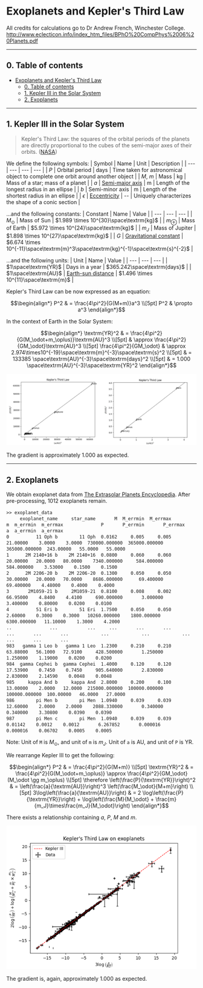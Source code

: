 # Exoplanets and Kepler's Third Law

All credits for calculations go to Dr Andrew French, Winchester College.
http://www.eclecticon.info/index_htm_files/BPhO%20CompPhys%2006%20Planets.pdf

---

## 0. Table of contents
- [Exoplanets and Kepler's Third Law](#exoplanets-and-keplers-third-law)
	- [0. Table of contents](#0-table-of-contents)
	- [1. Kepler III in the Solar System](#1-kepler-iii-in-the-solar-system)
	- [2. Exoplanets](#2-exoplanets)

---
## 1. Kepler III in the Solar System
> Kepler's Third Law: the squares of the orbital periods of the planets are directly proportional to the cubes of the semi-major axes of their orbits. ([NASA](https://solarsystem.nasa.gov/resources/310/orbits-and-keplers-laws/))

We define the following symbols:
| Symbol | Name | Unit | Description |
| --- | --- | --- | --- |
| $P$ | Orbital period | $\textrm{days}$ | Time taken for astronomical object to complete one orbit around another object |
| $M$, $m$ | Mass | $\textrm{kg}$ | Mass of a star; mass of a planet |
| $a$ | [Semi-major axis](https://en.wikipedia.org/wiki/Semi-major_and_semi-minor_axes) | $\textrm{m}$ | Length of the longest radius in an ellipse |
| $b$ | Semi-minor axis | $\textrm{m}$ | Length of the shortest radius in an ellipse |
| $\epsilon$ | [Eccentricity](https://en.wikipedia.org/wiki/Eccentricity_(mathematics)) | -- | Uniquely characterizes the shape of a conic section |

...and the following constants:
| Constant | Name | Value |
| --- | --- | --- |
| $M_\odot$ | Mass of Sun | $1.989 \times 10^{30}\space\textrm{kg}$ |
| $m_\oplus$ | Mass of Earth | $5.972 \times 10^{24}\space\textrm{kg}$ |
| $m_J$ | Mass of Jupiter | $1.898 \times 10^{27}\space\textrm{kg}$ |
| $G$ | [Gravitational constant](https://en.wikipedia.org/wiki/Gravitational_constant) | $6.674 \times 10^{-11}\space\textrm{m}^3\space\textrm{kg}^{-1}\space\textrm{s}^{-2}$ |

...and the following units:
| Unit | Name | Value |
| --- | --- | --- |
| $1\space\textrm{YR}$ | Days in a year | $365.242\space\textrm{days}$ |
| $1\space\textrm{AU}$ | [Earth-sun distance](https://en.wikipedia.org/wiki/Astronomical_unit) | $1.496 \times 10^{11}\space\textrm{m}$ |

Kepler's Third Law can be now expressed as an equation:
```math
\begin{align*}
	P^2 & = \frac{4\pi^2}{G(M+m)}a^3 \\[5pt]
	P^2 & \propto a^3
\end{align*}
```

In the context of Earth in the Solar System:
```math
\begin{align*}
	\textrm{YR}^2 & = \frac{4\pi^2}{G(M_\odot+m_\oplus)}\textrm{AU}^3 \\[5pt]
	& \approx \frac{4\pi^2}{GM_\odot}\textrm{AU}^3 \\[5pt]
	\frac{4\pi^2}{GM_\odot} & \approx 2.974\times10^{-19}\space\textrm{m}^{-3}\space\textrm{s}^2 \\[5pt]
	& = 133385 \space\textrm{AU}^{-3}\space\textrm{days}^2 \\[5pt]
	& = 1.000 \space\textrm{AU}^{-3}\space\textrm{YR}^2
\end{align*}
```

![Kepler III linear regression](./images/kepler_III_solar.png "Kepler III linear regression")

The gradient is approximately $1.000$ as expected.

---
## 2. Exoplanets
We obtain exoplanet data from [The Extrasolar Planets Encyclopedia](http://www.exoplanet.eu/).
After pre-processing, 1012 exoplanets remain.

```
>> exoplanet_data
     exoplanet_name     star_name       M  M_errmin  M_errmax         m  m_errmin  m_errmax              P       P_errmin       P_errmax          a  a_errmin  a_errmax
0          11 Oph b        11 Oph  0.0162     0.005     0.005  21.00000    3.0000    3.0000  730000.000000  365000.000000  365000.000000  243.00000   55.0000   55.0000
1      2M 2140+16 b    2M 2140+16  0.0800     0.060     0.060  20.00000   20.0000   80.0000    7340.000000     584.000000     584.000000    3.53000    0.1500    0.1500
2      2M 2206-20 b    2M 2206-20  0.1300     0.050     0.050  30.00000   20.0000   70.0000    8686.000000      69.400000      69.400000    4.48000    0.4000    0.4000
3       2M1059-21 b     2M1059-21  0.8100     0.008     0.002  66.95000    4.8400    4.4100     690.000000       3.000000       3.400000    0.80000    0.0200    0.0100
4          51 Eri b        51 Eri  1.7500     0.050     0.050   2.60000    0.3000    0.3000   10260.000000    1800.000000    6300.000000   11.10000    1.3000    4.2000
..              ...           ...     ...       ...       ...       ...       ...       ...            ...            ...            ...        ...       ...       ...
983   gamma 1 Leo b   gamma 1 Leo  1.2300     0.210     0.210  63.88000   56.1000   72.9100     428.500000       1.250000       1.250000    1.19000    0.0200    0.0200
984  gamma Cephei b  gamma Cephei  1.4000     0.120     0.120  17.53900    0.7450    0.7450     905.640000       2.830000       2.830000    2.14590    0.0048    0.0048
985     kappa And b     kappa And  2.8000     0.200     0.100  13.00000    2.0000   12.0000  215000.000000  100000.000000  100000.000000  100.00000   46.0000   27.0000
986        pi Men b        pi Men  1.0940     0.039     0.039  12.60000    2.0000    2.0000    2088.330000       0.340000       0.340000    3.30800    0.0390    0.0390
987        pi Men c        pi Men  1.0940     0.039     0.039   0.01142    0.0012    0.0012       6.267852       0.000016       0.000016    0.06702    0.0005    0.0005
```
Note: 
Unit of `M` is $M_\odot$, and unit of `m` is $m_J$.
Unit of `a` is $\textrm{AU}$, and unit of `P` is $\textrm{YR}$.

We rearrange Kepler III to get the following:
```math
\begin{align*}
	P^2 & = \frac{4\pi^2}{G(M+m)} \\[5pt]
	\textrm{YR}^2 & = \frac{4\pi^2}{G(M_\odot+m_\oplus)} \approx \frac{4\pi^2}{GM_\odot} (M_\odot \gg m_\oplus) \\[5pt]
	\therefore \left(\frac{P}{\textrm{YR}}\right)^2 & = \left(\frac{a}{\textrm{AU}}\right)^3 \left(\frac{M_\odot}{M+m}\right) \\[5pt]
	3\log\left(\frac{a}{\textrm{AU}}\right) & = 2 \log\left(\frac{P}{\textrm{YR}}\right) + \log\left(\frac{M}{M_\odot} + \frac{m}{m_J}\times\frac{m_J}{M_\odot}\right)
\end{align*}
```

There exists a relationship containing $a$, $P$, $M$ and $m$.

![Kepler III on exoplanets](./images/kepler_III_exoplanets.png "Kepler III on exoplanets")

The gradient is, again, approximately $1.000$ as expected.